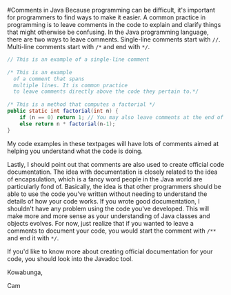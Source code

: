 #Comments in Java
Because programming can be difficult, it's important for programmers to find ways to make it easier. A common practice in programming is to leave comments in the code to explain and clarify things that might otherwise be confusing. In the Java programming language, there are two ways to leave comments. Single-line comments start with `//`. Multi-line comments start with `/*` and end with `*/`.

```java
// This is an example of a single-line comment
 
/* This is an example 
  of a comment that spans
  multiple lines. It is common practice
  to leave comments directly above the code they pertain to.*/
  
/* This is a method that computes a factorial */
public static int factorial(int n) {
    if (n == 0) return 1; // You may also leave comments at the end of lines
    else return n * factorial(n-1);
}
```

My code examples in these textpages will have lots of comments aimed at helping you understand what the code is doing.

Lastly, I should point out that comments are also used to create official code documentation. The idea with documentation is closely related to the idea of encapsulation, which is a fancy word people in the Java world are particularly fond of. Basically, the idea is that other programmers should be able to use the code you've written without needing to understand the details of how your code works. If you wrote good documentation, I shouldn't have any problem using the code you've developed. This will make more and more sense as your understanding of Java classes and objects evolves. For now, just realize that if you wanted to leave a comments to document your code, you would start the comment with `/**` and end it with `*/`.

If you'd like to know more about creating official documentation for your code, you should look into the Javadoc tool.

Kowabunga,

Cam
